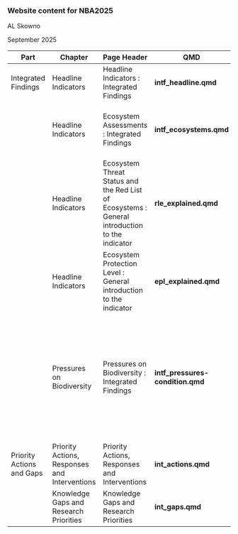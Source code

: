 ### Website content for NBA2025

AL Skowno

September 2025

| Part | Chapter | Page Header | QMD | Description |
|----|----|----|----|----|
| Integrated Findings | Headline Indicators | Headline Indicators : Integrated Findings | **intf_headline.qmd** | Headline indicators - from booklet - verbatim |
|  | Headline Indicators | Ecosystem Assessments : Integrated Findings | **intf_ecosystems.qmd** | Ecosystem results (ETS, EPL, unlucky) - from booklet -verbatim |
|  | Headline Indicators | Ecosystem Threat Status and the Red List of Ecosystems : General introduction to the indicator | **rle_explained.qmd** | child page explaining ETS and RLE indicator |
|  | Headline Indicators | Ecosystem Protection Level : General introduction to the indicator | **epl_explained.qmd** | child page explaining EPL indicator |
|  | Pressures on Biodiversity | Pressures on Biodiversity : Integrated Findings | **intf_pressures-condition.qmd** | Pressures on Biodiversity (including overall bubble plots for sp and ecosystems), and ecosystem condition map and legend. - from booklet - verbatim |
| Priority Actions and Gaps | Priority Actions, Responses and Interventions | Priority Actions, Responses and Interventions | **int_actions.qmd** | Priority actions (list of 7) - from booklet - verbatim |
|  | Knowledge Gaps and Research Priorities | Knowledge Gaps and Research Priorities | **int_gaps.qmd** | Table - from booklet - verbatim |
